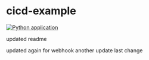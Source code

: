 # cicd-example
[![Python application](https://github.com/MarcoMeijer/cicd-example2/actions/workflows/python-app.yml/badge.svg)](https://github.com/MarcoMeijer/cicd-example2/actions/workflows/python-app.yml)

updated readme

updated again for webhook
another update
last change

